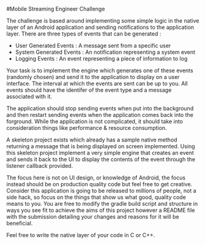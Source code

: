 #Mobile Streaming Engineer Challenge

The challenge is based around implementing some simple logic in the native layer of an Android application and sending notifications
to the application layer. There are three types of events that can be generated :

- User Generated Events : A message sent from a specific user
- System Generated Events : An notification representing a system event
- Logging Events : An event representing a piece of information to log

Your task is to implement the engine which generates one of these events (randomly chosen) and send it to the application to display on a user interface. The interval at which the events are sent can be up to you. All events should have the identifer of the event type and a message associated with it.

The application should stop sending events when put into the background and then restart sending events when the application comes back into the forground. While the application is not complicated, it should take into consideration things like performance & resource consumption.

A skeleton project exists which already has a sample native method returning a message that is being displayed on screen implemented.
Using this skeleton project implement a very simple engine that creates an event and sends it back to the UI to display the contents of the event through the listener callback provided.

The focus here is not on UI design, or knowledge of Android, the focus instead should be on production quality code but feel free to get creative. Consider this application is going to be released to millions of people, not a side hack, so focus on the things that show us what good, quality code means to you. You are free to modify the gradle build script and structure in ways you see fit to achieve the aims of this project however a README file with the submission detailing your changes and reasons for it will be beneficial. 

Feel free to write the native layer of your code in C or C++.
